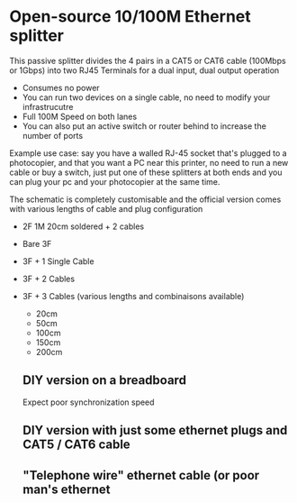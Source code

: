 # Open-source 10/100M Ethernet splitter

This passive splitter divides the 4 pairs in a CAT5 or CAT6 cable (100Mbps or 1Gbps) into two RJ45 Terminals for a dual input, dual output operation

- Consumes no power
- You can run two devices on a single cable, no need to modify your infrastrucutre
- Full 100M Speed on both lanes
- You can also put an active switch or router behind to increase the number of ports

Example use case: say you have a walled RJ-45 socket that's plugged to a photocopier, and that you want a PC near this printer, no need to run a new cable or buy a switch, just put one of these splitters at both ends and you can plug your pc and your photocopier at the same time.

The schematic is completely customisable and the official version comes with various lengths of cable and plug configuration

- 2F 1M 20cm soldered + 2 cables
- Bare 3F
- 3F + 1 Single Cable
- 3F + 2 Cables
- 3F + 3 Cables (various lengths and combinaisons available)
  - 20cm
  - 50cm
  - 100cm
  - 150cm
  - 200cm
  
  ## DIY version on a breadboard
  
  Expect poor synchronization speed
  
  ## DIY version with just some ethernet plugs and CAT5 / CAT6 cable
  
  ## "Telephone wire" ethernet cable (or poor man's ethernet 
